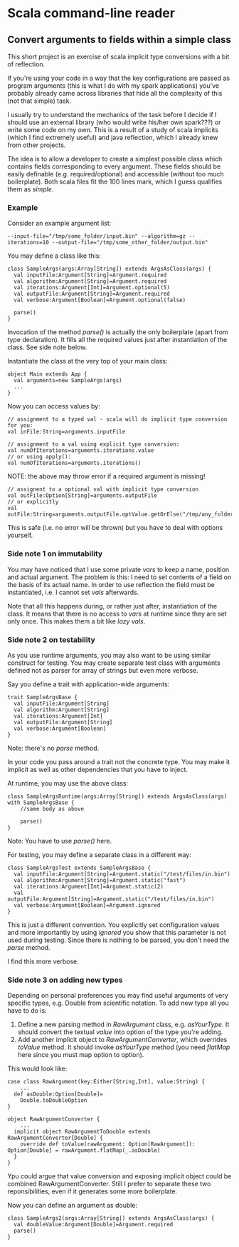 # Scala command-line reader
## Convert arguments to fields within a simple class

This short project is an exercise of scala implicit type conversions with a bit of reflection.

If you're using your code in a way that the key configurations are passed as program arguments (this is what I do with my spark applications) 
you've probably already came across libraries that hide all the complexity of this (not that simple) task.

I usually try to understand the mechanics of the task before I decide if I should use an external library (who would write his/her own spark???) or write some code on my own.
This is a result of a study of scala implicits (which I find extremely useful) and java reflection, which I already knew from other projects.

The idea is to allow a developer to create a simplest possible class which contains fields corresponding to every argument. These fields should be easily 
definable (e.g. required/optional) and accessible (without too much boilerplate). Both scala files fit the 100 lines mark, which I guess qualifies them as _simple_.

### Example ###

Consider an example argument list:

    --input-file="/tmp/some_folder/input.bin" --algorithm=gz --iterations=10 --output-file="/tmp/some_other_folder/output.bin"
  
You may define a class like this:

    class SampleArgs(args:Array[String]) extends ArgsAsClass(args) {
      val inputFile:Argument[String]=Argument.required
      val algorithm:Argument[String]=Argument.required
      val iterations:Argument[Int]=Argument.optional(5)
      val outputFile:Argument[String]=Argument.required
      val verbose:Argument[Boolean]=Argument.optional(false)

      parse()
    }

Invocation of the method _parse()_ is actually the only boilerplate (apart from type declaration).
It fills all the required values just after instantiation of the class. See side note below.

Instantiate the class at the very top of your main class:

    object Main extends App {
      val arguments=new SampleArgs(args)
      ...
    }

Now you can access values by:

    // assignment to a typed val - scala will do implicit type conversion for you:
    val inFile:String=arguments.inputFile

    // assignment to a val using explicit type conversion:
    val numOfIterations=arguments.iterations.value
    // or using apply():
    val numOfIterations=arguments.iterations()

NOTE: the above may throw error if a required argument is missing!

    // assignent to a optional val with implicit type conversion
    val outFile:Option[String]=arguments.outputFile
    // or explicitly
    val outFile:String=arguments.outputFile.optValue.getOrElse("/tmp/any_folder/out.bin")
    
This is safe (i.e. no error will be thrown) but you have to deal with options yourself.

### Side note 1 on immutability ###

You may have noticed that I use some private _vars_ to keep a name, position and actual argument.
The problem is this: I need to set contents of a field on the basis of its actual name. In order
to use reflection the field must be instantiated, i.e. I cannot set _vals_ afterwards. 

Note that all this happens during, or rather just after, instantiation of the class. It means that
there is no access to _vars_ at runtime since they are set only once. This makes them a bit like _lazy vals_.

### Side note 2 on testability ###

As you use runtime arguments, you may also want to be using similar construct for testing.
You may create separate test class with arguments defined not as parser for array of strings
but even more verbose.

Say you define a trait with application-wide arguments:

    trait SampleArgsBase {
      val inputFile:Argument[String]
      val algorithm:Argument[String]
      val iterations:Argument[Int]
      val outputFile:Argument[String]
      val verbose:Argument[Boolean]
    }

Note: there's no _parse_ method.

In your code you pass around a trait not the concrete type. You may make it implicit 
as well as other dependencies that you have to inject. 

At runtime, you may use the above class:

    class SampleArgsRuntime(args:Array[String]) extends ArgsAsClass(args) with SampleArgsBase {
        //same body as above

        parse()
    }

Note: You have to use _parse()_ here.

For testing, you may define a separate class in a different way:

    class SampleArgsTest extends SampleArgsBase {
      val inputFile:Argument[String]=Argument.static("/test/files/in.bin")
      val algorithm:Argument[String]=Argument.static("fast")
      val iterations:Argument[Int]=Argument.static(2)
      val outputFile:Argument[String]=Argument.static("/test/files/in.bin")
      val verbose:Argument[Boolean]=Argument.ignored
    }

This is just a different convention. You explicitly set configuration values
and more importantly by using _ignored_ you show that this parameter is not 
used during testing. Since there is nothing to be parsed, you don't need the _parse_ method.

I find this more verbose.

### Side note 3 on adding new types ###

Depending on personal preferences you may find useful arguments of very specific types, e.g. Double from scientific notation. 
To add new type all you have to do is:
1. Define a new parsing method in _RawArgument_ class, e.g. _asYourType_. It should convert the textual _value_ into option of the type you're adding. 
2. Add another implicit object to _RawArgumentConverter_, which overrides _toValue_ method. It should invoke _asYourType_ method (you need _flatMap_ here since you must map option to option). 

This would look like:

    case class RawArgument(key:Either[String,Int], value:String) {
        ...
      def asDouble:Option[Double]=
        Double.toDoubleOption
    }

    object RawArgumentConverter {
        ...
      implicit object RawArgumentToDouble extends RawArgumentConverter[Double] {
        override def toValue(rawArgument: Option[RawArgument]): Option[Double] = rawArgument.flatMap(_.asDouble)
      }
    }

Ypu could argue that value conversion and exposing implicit object could 
be combined RawArgumentConverter. Still I prefer to separate these two reponsibilities, even 
if it generates some more boilerplate.

Now you can define an argument as double:

    class SampleArgs2(args:Array[String]) extends ArgsAsClass(args) {
      val doubleValue:Argument[Double]=Argument.required
      parse()
    }
